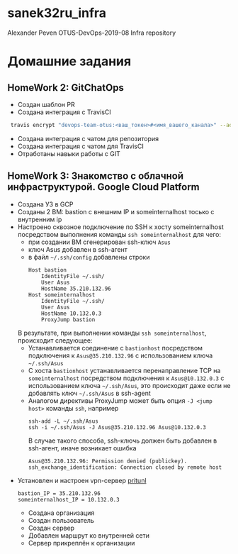 # sanek32ru_infra
Alexander Peven OTUS-DevOps-2019-08 Infra repository

# Домашние задания

## HomeWork 2: GitChatOps

* Создан шаблон PR
* Создана интеграция с TravisCI
```bash
 travis encrypt "devops-team-otus:<ваш_токен>#<имя_вашего_канала>" --add notifications.slack.rooms --com
```
* Создана интеграция с чатом для репозитория
* Создана интеграция с чатом для TravisCI
* Отработаны навыки работы с GIT

## HomeWork 3: Знакомство с облачной инфраструктурой. Google Cloud Platform

* Создана УЗ в GCP
* Созданы 2 ВМ: bastion с внешним IP и someinternalhost тосько с внутренним ip
* Настроено сквозное подключение по SSH к хосту someinternalhost посредством выполнения команды
`ssh someinternalhost` для чего:
  * при создании ВМ сгенерирован ssh-ключ `Asus`
  * ключ Asus добавлен в ssh-агент
  * в файл `~/.ssh/config` добавлены строки
    ```
    Host bastion
    	IdentityFile ~/.ssh/
    	User Asus
    	HostName 35.210.132.96
    Host someinternalhost
    	IdentityFile ~/.ssh/
    	User Asus
    	HostName 10.132.0.3
    	ProxyJump bastion
    ```
  В результате, при выполнении команды `ssh someinternalhost`, происходит следующее:
  * Устанавливается соединение с `bastionhost` посредством подключения к `Asus@35.210.132.96` с использованием ключа `~/.ssh/Asus`
  * С хоста `bastionhost` устанавливается перенаправление TCP на `someinternalhost` посредством подключения к `Asus@10.132.0.3` с использованием ключа `~/.ssh/Asus`, это происходит даже если не добавлять ключ `~/.ssh/Asus` в ssh-agent
  * Аналогом директивы ProxyJump может быть опция `-J <jump host>` команды `ssh`, например
    ```shell
    ssh-add -L ~/.ssh/Asus
    ssh -i ~/.ssh/Asus -J Asus@35.210.132.96 Asus@10.132.0.3
    ```
    В случае такого способа, ssh-ключь должен быть добавлен в ssh-агент, иначе возникает ошибка
    ```
    Asus@35.210.132.96: Permission denied (publickey).
    ssh_exchange_identification: Connection closed by remote host
    ```
* Установлен и настроен vpn-сервер [pritunl](https://pritunl.com)
  ```
  bastion_IP = 35.210.132.96
  someinternalhost_IP = 10.132.0.3
  ```
  * Создана организация
  * Создан пользователь
  * Создан сервер
  * Добавлен маршрут ко внутренней сети
  * Сервер прикреплён к организации